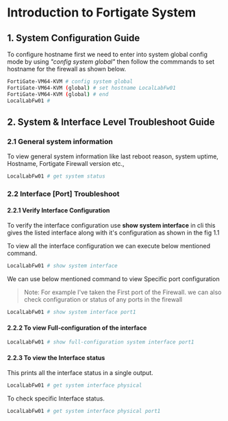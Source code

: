 # Introduction to Fortigate System

## 1. System Configuration Guide

To configure hostname first we need to enter into system global config mode by using *"config system global"* then follow the commmands to set hostname for the firewall as shown below.

```bash
FortiGate-VM64-KVM # config system global
FortiGate-VM64-KVM (global) # set hostname LocalLabFw01
FortiGate-VM64-KVM (global) # end
LocalLabFw01 #
```


## 2. System & Interface Level Troubleshoot Guide 

### 2.1 General system information

To view general system information like last reboot reason, system uptime, Hostname, Fortigate Firewall version etc.,

```bash
LocalLabFw01 # get system status
```

### 2.2 Interface [Port] Troubleshoot
 
 #### 2.2.1 Verify Interface Configuration

 To verify the interface configuration use **show system interface**  in cli this gives the listed interface along with it's configuration as shown in the fig 1.1

To view all the interface configuration we can execute below mentioned command.

```python
LocalLabFw01 # show system interface
```

We can use below mentioned command to view Specific port configuration

>Note: For example I've taken the First port of the Firewall. we can also check  configuration or status of any ports in the firewall 

```bash
LocalLabFw01 # show system interface port1
```

#### 2.2.2 To view Full-configuration of the interface

```bash
LocalLabFw01 # show full-configuration system interface port1
```

#### 2.2.3 To view the Interface status

This prints all the interface status in a single output.

```bash
LocalLabFw01 # get system interface physical
```
To check specific Interface status.

```bash
LocalLabFw01 # get system interface physical port1
```